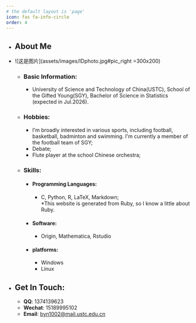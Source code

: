 ```yaml
---
# the default layout is 'page'
icon: fas fa-info-circle
order: 4
---
```

+ ## About Me
+ ![这是图片](assets/images/IDphoto.jpg#pic_right =300x200)
  
    + ### Basic Information:
        - University of Science and Technology of China(USTC), School of the Gifted Young(SGY), Bachelor of Science in Statistics (expected in Jul.2026).  

    + ### Hobbies:
        - I'm broadly interested in various sports, including football, basketball, badminton and swimming. I'm currently a member of the football team of SGY;
        - Debate;
        - Flute player at the school Chinese orchestra;  
        
    + ### Skills:
        - #### Programming Languages: 
            - C, Python, R, LaTeX, Markdown;  
            \*This website is generated from Ruby, so I know a little about Ruby.
        - #### Software: 
            - Origin, Mathematica, Rstudio
        - #### platforms:
            - Windows
            - Linux   
+  ## Get In Touch:
    - **QQ**: 1374139623
    - **Wechat**: 15189995102
    - **Email**: byn1002@mail.ustc.edu.cn
